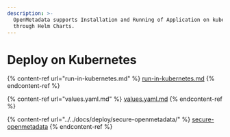 ```yaml
---
description: >-
  OpenMetadata supports Installation and Running of Application on kubernetes
  through Helm Charts.
---
```


# Deploy on Kubernetes

{% content-ref url="run-in-kubernetes.md" %}
[run-in-kubernetes.md](run-in-kubernetes.md)
{% endcontent-ref %}

{% content-ref url="values.yaml.md" %}
[values.yaml.md](values.yaml.md)
{% endcontent-ref %}

{% content-ref url="../../docs/deploy/secure-openmetadata/" %}
[secure-openmetadata](../../docs/deploy/secure-openmetadata/)
{% endcontent-ref %}
